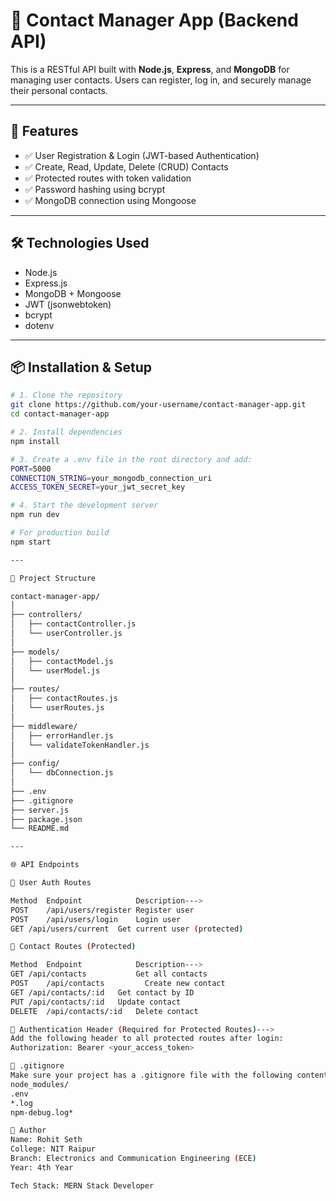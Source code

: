 # 📇 Contact Manager App (Backend API)

This is a RESTful API built with **Node.js**, **Express**, and **MongoDB** for managing user contacts. Users can register, log in, and securely manage their personal contacts.

---

## 🚀 Features

- ✅ User Registration & Login (JWT-based Authentication)  
- ✅ Create, Read, Update, Delete (CRUD) Contacts  
- ✅ Protected routes with token validation  
- ✅ Password hashing using bcrypt  
- ✅ MongoDB connection using Mongoose  

---

## 🛠️ Technologies Used

- Node.js  
- Express.js  
- MongoDB + Mongoose  
- JWT (jsonwebtoken)  
- bcrypt  
- dotenv  

---

## 📦 Installation & Setup

```bash
# 1. Clone the repository
git clone https://github.com/your-username/contact-manager-app.git
cd contact-manager-app

# 2. Install dependencies
npm install

# 3. Create a .env file in the root directory and add:
PORT=5000
CONNECTION_STRING=your_mongodb_connection_uri
ACCESS_TOKEN_SECRET=your_jwt_secret_key

# 4. Start the development server
npm run dev

# For production build
npm start

---

📁 Project Structure

contact-manager-app/
│
├── controllers/
│   ├── contactController.js
│   └── userController.js
│
├── models/
│   ├── contactModel.js
│   └── userModel.js
│
├── routes/
│   ├── contactRoutes.js
│   └── userRoutes.js
│
├── middleware/
│   ├── errorHandler.js
│   └── validateTokenHandler.js
│
├── config/
│   └── dbConnection.js
│
├── .env
├── .gitignore
├── server.js
├── package.json
└── README.md

---

🌐 API Endpoints

🔐 User Auth Routes

Method	Endpoint	        Description--->
POST	/api/users/register	Register user
POST	/api/users/login	Login user
GET	/api/users/current	Get current user (protected)

📇 Contact Routes (Protected)

Method	Endpoint	        Description--->
GET	/api/contacts	        Get all contacts
POST	/api/contacts	      Create new contact
GET	/api/contacts/:id	Get contact by ID
PUT	/api/contacts/:id	Update contact
DELETE	/api/contacts/:id	Delete contact

🔐 Authentication Header (Required for Protected Routes)--->
Add the following header to all protected routes after login:
Authorization: Bearer <your_access_token>

🛑 .gitignore
Make sure your project has a .gitignore file with the following contents to avoid pushing sensitive/local files
node_modules/
.env
*.log
npm-debug.log*

👤 Author
Name: Rohit Seth
College: NIT Raipur
Branch: Electronics and Communication Engineering (ECE)
Year: 4th Year

Tech Stack: MERN Stack Developer
